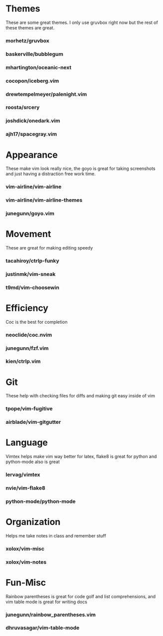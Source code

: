 # Themes
These are some great themes. I only use gruvbox right now but the rest of these themes are great.
### morhetz/gruvbox
### baskerville/bubblegum
### mhartington/oceanic-next
### cocopon/iceberg.vim
### drewtempelmeyer/palenight.vim
### roosta/srcery
### joshdick/onedark.vim
### ajh17/spacegray.vim

# Appearance
These make vim look really nice, the goyo is great for taking screenshots and just having a distraction free work time.
### vim-airline/vim-airline
### vim-airline/vim-airline-themes
### junegunn/goyo.vim

# Movement
These are great for making editing speedy
### tacahiroy/ctrlp-funky
### justinmk/vim-sneak
### t9md/vim-choosewin

# Efficiency
Coc is the best for completion
### neoclide/coc.nvim
### junegunn/fzf.vim
### kien/ctrlp.vim

# Git
These help with checking files for diffs and making git easy inside of vim
### tpope/vim-fugitive
### airblade/vim-gitgutter

# Language
Vimtex helps make vim way better for latex, flake8 is great for python and python-mode also is great
### lervag/vimtex
### nvie/vim-flake8
### python-mode/python-mode

# Organization
Helps me take notes in class and remember stuff
### xolox/vim-misc
### xolox/vim-notes

# Fun-Misc
Rainbow parentheses is great for code golf and list comprehensions, and vim table mode is great for writing docs
### junegunn/rainbow_parentheses.vim
### dhruvasagar/vim-table-mode
